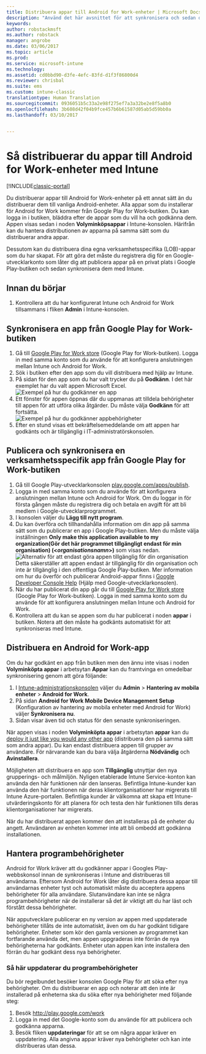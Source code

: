 ```yaml
---
title: Distribuera appar till Android for Work-enheter | Microsoft Docs
description: "Använd det här avsnittet för att synkronisera och sedan distribuera appar till Android for Work-enheter från Google Play for Work Store."
keywords: 
author: robstackmsft
ms.author: robstack
manager: angrobe
ms.date: 03/06/2017
ms.topic: article
ms.prod: 
ms.service: microsoft-intune
ms.technology: 
ms.assetid: cd0bbd90-d3fe-4efc-83fd-d1f3f86800d4
ms.reviewer: chrisbal
ms.suite: ems
ms.custom: intune-classic
translationtype: Human Translation
ms.sourcegitcommit: 0936051b5c33a2e98f275ef7a3a32be2e8f5a8b0
ms.openlocfilehash: 3b608d42f04b9fce457b6b61587d05ab5d59bb0a
ms.lasthandoff: 03/10/2017


---
```


# <a name="how-to-deploy-apps-to-android-for-work-devices-with-intune"></a>Så distribuerar du appar till Android for Work-enheter med Intune

[!INCLUDE[classic-portal](../includes/classic-portal.md)]

Du distribuerar appar till Android for Work-enheter på ett annat sätt än du distribuerar dem till vanliga Android-enheter. Alla appar som du installerar för Android for Work kommer från Google Play for Work-butiken. Du kan logga in i butiken, bläddra efter de appar som du vill ha och godkänna dem.
Appen visas sedan i noden **Volyminköpsappar** i Intune-konsolen. Härifrån kan du hantera distributionen av apparna på samma sätt som du distribuerar andra appar.

Dessutom kan du distribuera dina egna verksamhetsspecifika (LOB)-appar som du har skapat. För att göra det måste du registrera dig för en Google-utvecklarkonto som låter dig att publicera appar på en privat plats i Google Play-butiken och sedan synkronisera dem med Intune.

## <a name="before-you-start"></a>Innan du börjar

1. Kontrollera att du har konfigurerat Intune och Android for Work tillsammans i fliken **Admin** i Intune-konsolen.

## <a name="synchronize-an-app-from-the-google-play-for-work-store"></a>Synkronisera en app från Google Play for Work-butiken


1. Gå till [Google Play for Work store](https://play.google.com/work) (Google Play for Work-butiken). Logga in med samma konto som du använde för att konfigurera anslutningen mellan Intune och Android for Work.
2. Sök i butiken efter den app som du vill distribuera med hjälp av Intune.
3. På sidan för den app som du har valt trycker du på **Godkänn**. I det här exemplet har du valt appen Microsoft Excel.<br>
  ![Exempel på hur du godkänner en app](media/approve.png)
4. Ett fönster för appen öppnas där du uppmanas att tilldela behörigheter till appen för att utföra olika åtgärder. Du måste välja **Godkänn** för att fortsätta.<br>
  ![Exempel på hur du godkänner appbehörigheter](media/approve-app-permissions.png)
5. Efter en stund visas ett bekräftelsemeddelande om att appen har godkänts och är tillgänglig i IT-administratörskonsolen.

## <a name="publish-then-synchronize-a-line-of-business-app-from-the-google-play-for-work-store"></a>Publicera och synkronisera en verksamhetsspecifik app från Google Play for Work-butiken

1. Gå till Google Play-utvecklarkonsolen [play.google.com/apps/publish](https://play.google.com/apps/publish).
2. Logga in med samma konto som du använde för att konfigurera anslutningen mellan Intune och Android for Work. Om du loggar in för första gången måste du registrera dig och betala en avgift för att bli medlem i Google-utvecklarprogrammet.
3. I konsolen väljer du **Lägg till nytt program**.
4. Du kan överföra och tillhandahålla information om din app på samma sätt som du publicerar en app i Google Play-butiken. Men du måste välja inställningen **Only make this application available to my organization(Gör det här programmet tillgängligt endast för min organisation) (<*organisationsnamn*>)** som visas nedan.<br>
  ![Alternativ för att endast göra appen tillgänglig för din organisation](media/restrict.png)<br>
Detta säkerställer att appen endast är tillgänglig för din organisation och inte är tillgänglig i den offentliga Google Play-butiken.
Mer information om hur du överför och publicerar Android-appar finns i [Google Developer Console Help](https://support.google.com/googleplay/android-developer/answer/113469) (Hjälp med Google-utvecklarkonsolen).
5. När du har publicerat din app går du till [Google Play for Work store](https://play.google.com/work) (Google Play for Work-butiken). Logga in med samma konto som du använde för att konfigurera anslutningen mellan Intune och Android for Work.
6. Kontrollera att du kan se appen som du har publicerat i noden **appar** i butiken. Notera att den måste ha godkänts automatiskt för att synkroniseras med Intune.

## <a name="deploy-an-android-for-work-app"></a>Distribuera en Android for Work-app

Om du har godkänt en app från butiken men den ännu inte visas i noden **Volyminköpta appar** i arbetsytan **Appar** kan du framtvinga en omedelbar synkronisering genom att göra följande:

1. I [Intune-administrationskonsolen](https://manage.microsoft.com) väljer du **Admin** > **Hantering av mobila enheter** > **Android for Work**.
2. På sidan **Android for Work Mobile Device Management Setup** (Konfiguration av hantering av mobila enheter med Android for Work) väljer **Synkronisera nu**.
3. Sidan visar även tid och status för den senaste synkroniseringen.

När appen visas i noden **Volyminköpta appar** i arbetsytan **appar** kan du [deploy it just like you would any other app](deploy-apps-in-microsoft-intune.md) (distribuera den på samma sätt som andra appar). Du kan endast distribuera appen till grupper av användare. För närvarande kan du bara välja åtgärderna **Nödvändig** och **Avinstallera**.

Möjligheten att distribuera en app som **Tillgänglig** utnyttjar den nya grupperings- och målmiljön. Nyligen etablerade Intune Service-konton kan använda den här funktionen när den lanseras. Befintliga Intune-kunder kan använda den här funktionen när deras klientorganisationer har migrerats till Intune Azure-portalen. Befintliga kunder är välkomna att skapa ett Intune-utvärderingskonto för att planera för och testa den här funktionen tills deras klientorganisationer har migrerats.

När du har distribuerat appen kommer den att installeras på de enheter du angett. Användaren av enheten kommer inte att bli ombedd att godkänna installationen.

## <a name="manage-app-permissions"></a>Hantera programbehörigheter
Android for Work kräver att du godkänner appar i Googles Play-webbskonsol innan de synkroniseras i Intune and distribueras till användarna.  Eftersom Android for Work låter dig distribuera dessa appar till användarnas enheter tyst och automatiskt måste du acceptera appens behörigheter för alla användare.  Slutanvändare kan inte se några programbehörigheter när de installerar så det är viktigt att du har läst och förstått dessa behörigheter.

När apputvecklare publicerar en ny version av appen med uppdaterade behörigheter tillåts de inte automatiskt, även om du har godkänt tidigare behörigheter. Enheter som kör den gamla versionen av programmet kan fortfarande använda det, men appen uppgraderas inte förrän de nya behörigheterna har godkänts. Enheter utan appen kan inte installera den förrän du har godkänt dess nya behörigheter.

### <a name="how-to-update-app-permissions"></a>Så här uppdaterar du programbehörigheter

Du bör regelbundet besöker konsolen Google Play för att söka efter nya behörigheter. Om du distribuerar en app och noterar att den inte är installerad på enheterna ska du söka efter nya behörigheter med följande steg:

1. Besök http://play.google.com/work
2. Logga in med det Google-konto som du använde för att publicera och godkänna apparna.
3. Besök fliken **uppdateringar** för att se om några appar kräver en uppdatering.  Alla angivna appar kräver nya behörigheter och kan inte distribueras utan dessa.  

